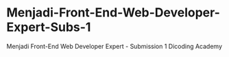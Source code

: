 # Menjadi-Front-End-Web-Developer-Expert-Subs-1
Menjadi Front-End Web Developer Expert - Submission 1 Dicoding Academy
